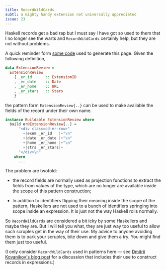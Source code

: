 ```yaml
---
title: RecordWildCards
subtl: a mighty handy extension not universally appreciated
issue: 23
---
```


Haskell records get a bad rap but I must say I have got so used to them that I
no longer see the warts and `RecordWildCards` certainly help, but they are not
without problems.

A quick reminder form [some
code](https://github.com/cdornan/cd-blog/blob/master/src/CDBlog/Types/ExtensionReviews.hs#L19-L68)
used to generate this page. Given the following definition,

```haskell
data ExtensionReview =
  ExtensionReview
    { _er_id      :: ExtensionID
    , _er_date    :: Date
    , _er_home    :: URL
    , _er_stars   :: Stars
    }
```

the pattern form `ExtensionReview{..}` can be used to make available the fields
of the record under their own name.

```haskell
instance Buildable ExtensionReview where
  build er@ExtensionReview{..} =
      "<div class=cd-er-row>"
        +|exnm _er_id   |+"\n"
        +|date _er_date |+"\n"
        +|home _er_home |+"\n"
        +|strs _er_stars|+
      "</div>\n"
    where
      ...
```

The problem are twofold:

  * the record fields are normally used as projection functions to extract the
    fields from values of the type, which are no longer are available inside the
    scope of this pattern construction;

  * In addition to identifiers flipping their meaning inside the scope of the
    pattern, Haskellers are not used to a bunch of identifiers springing into
    scope inside an expression. It is just not the way Haskell rolls normally.

So `RecordWildCards` are considered a bit icky by some Haskellers and maybe they
are. But I will tell you what, they are just way too useful to allow such
scruples get in the way of their use. My advice to anyone avoiding them is to
park your scruples, bite down and give them a try. You might find them just too
useful.

(I only consider `RecordWildCards` used in patterns here &mdash; see [Dmitrii
Kovanikov's blog post](https://kodimensional.dev/recordwildcards) for a
discussion that includes their use to construct records in expressions.)
